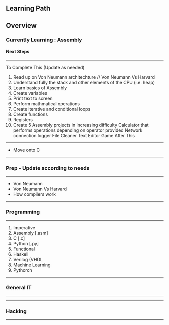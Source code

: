 Learning Path 
-------------
Overview 
--------
### Currently Learning : Assembly 
#### Next Steps 
---
To Complete This (Update as needed)
1. Read up on Von Neumann architechture // Von Neumann Vs Harvard 
2. Understand fully the stack and other elements of the CPU (i.e. heap)
3. Learn basics of Assembly
  1. Create variables
  2. Print text to screen
  3. Perform mathmatical operations
  4. Create iterative and conditional loops
  5. Create functions
  6. Registers 
4. Create 5 Assembly projects in increasing difficulty
      Calculator that performs operations depending on operator provided
      Network connection logger
      File Cleaner
      Text Editor
      Game
After This 
----------
* Move onto C 
---

### Prep - Update according to needs
----
* Von Neumann 
* Von Neumann Vs Harvard
* How compilers work
---
### Programming 
---
1. Imperative
  1. Assembly [.asm]
  2. C [.c]
  3. Python [.py]
2. Functional
  1. Haskell
3. Verilog (VHDL
4. Machine Learning
  1. Pythorch 
---
### General IT  
---

---
### Hacking
---

